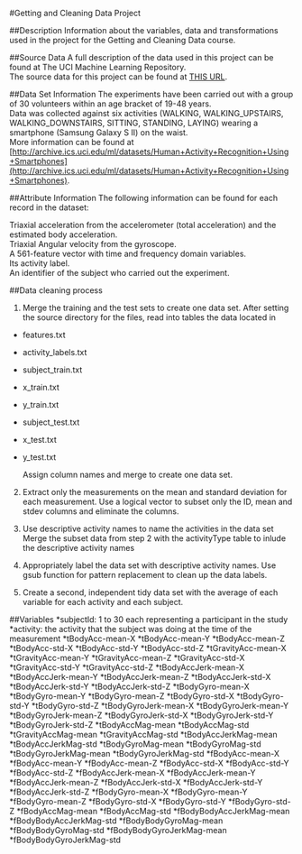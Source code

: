 #Getting and Cleaning Data Project

##Description
  Information about the variables, data and transformations used in the project for the Getting and Cleaning Data course.

##Source Data
  A full description of the data used in this project can be found at The UCI Machine Learning Repository.  
  The source data for this project can be found at [THIS URL](https://d396qusza40orc.cloudfront.net/getdata%2Fprojectfiles%2FUCI%20HAR%20Dataset.zip).

##Data Set Information
  The experiments have been carried out with a group of 30 volunteers within an age bracket of 19-48 years.  
  Data was collected against six activities (WALKING, WALKING_UPSTAIRS, WALKING_DOWNSTAIRS, SITTING, STANDING, LAYING) wearing a smartphone (Samsung Galaxy S II) on the waist.  
  More information can be found at [http://archive.ics.uci.edu/ml/datasets/Human+Activity+Recognition+Using+Smartphones](http://archive.ics.uci.edu/ml/datasets/Human+Activity+Recognition+Using+Smartphones).  

##Attribute Information
  The following information can be found for each record in the dataset:  
  
  Triaxial acceleration from the accelerometer (total acceleration) and the estimated body acceleration.  
  Triaxial Angular velocity from the gyroscope.  
  A 561-feature vector with time and frequency domain variables.  
  Its activity label.  
  An identifier of the subject who carried out the experiment.  

##Data cleaning process
  1. Merge the training and the test sets to create one data set.
     After setting the source directory for the files, read into tables the data located in
*   features.txt
*   activity_labels.txt
*   subject_train.txt
*   x_train.txt
*   y_train.txt
*   subject_test.txt
*   x_test.txt
*   y_test.txt
     
     Assign column names and merge to create one data set.

  2. Extract only the measurements on the mean and standard deviation for each measurement.
     Use a logical vector to subset only the ID, mean and stdev columns and eliminate the columns.  

  3. Use descriptive activity names to name the activities in the data set
     Merge the subset data from step 2 with the activityType table to inlude the descriptive activity names

  4. Appropriately label the data set with descriptive activity names.
     Use gsub function for pattern replacement to clean up the data labels.

  5. Create a second, independent tidy data set with the average of each variable for each activity and each subject.

##Variables
*subjectId: 1 to 30 each representing a participant in the study
*activity: the activity that the subject was doing at the time of the measurement
*tBodyAcc-mean-X
*tBodyAcc-mean-Y
*tBodyAcc-mean-Z
*tBodyAcc-std-X
*tBodyAcc-std-Y
*tBodyAcc-std-Z
*tGravityAcc-mean-X
*tGravityAcc-mean-Y
*tGravityAcc-mean-Z
*tGravityAcc-std-X
*tGravityAcc-std-Y
*tGravityAcc-std-Z
*tBodyAccJerk-mean-X
*tBodyAccJerk-mean-Y
*tBodyAccJerk-mean-Z
*tBodyAccJerk-std-X
*tBodyAccJerk-std-Y
*tBodyAccJerk-std-Z
*tBodyGyro-mean-X
*tBodyGyro-mean-Y
*tBodyGyro-mean-Z
*tBodyGyro-std-X
*tBodyGyro-std-Y
*tBodyGyro-std-Z
*tBodyGyroJerk-mean-X
*tBodyGyroJerk-mean-Y
*tBodyGyroJerk-mean-Z
*tBodyGyroJerk-std-X
*tBodyGyroJerk-std-Y
*tBodyGyroJerk-std-Z
*tBodyAccMag-mean
*tBodyAccMag-std
*tGravityAccMag-mean
*tGravityAccMag-std
*tBodyAccJerkMag-mean
*tBodyAccJerkMag-std
*tBodyGyroMag-mean
*tBodyGyroMag-std
*tBodyGyroJerkMag-mean
*tBodyGyroJerkMag-std
*fBodyAcc-mean-X
*fBodyAcc-mean-Y
*fBodyAcc-mean-Z
*fBodyAcc-std-X
*fBodyAcc-std-Y
*fBodyAcc-std-Z
*fBodyAccJerk-mean-X
*fBodyAccJerk-mean-Y
*fBodyAccJerk-mean-Z
*fBodyAccJerk-std-X
*fBodyAccJerk-std-Y
*fBodyAccJerk-std-Z
*fBodyGyro-mean-X
*fBodyGyro-mean-Y
*fBodyGyro-mean-Z
*fBodyGyro-std-X
*fBodyGyro-std-Y
*fBodyGyro-std-Z
*fBodyAccMag-mean
*fBodyAccMag-std
*fBodyBodyAccJerkMag-mean
*fBodyBodyAccJerkMag-std
*fBodyBodyGyroMag-mean
*fBodyBodyGyroMag-std
*fBodyBodyGyroJerkMag-mean
*fBodyBodyGyroJerkMag-std
